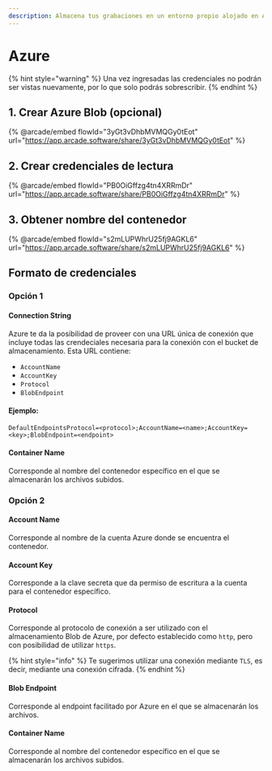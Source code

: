 ```yaml
---
description: Almacena tus grabaciones en un entorno propio alojado en Azure Blob
---
```


# Azure

{% hint style="warning" %}
Una vez ingresadas las credenciales no podrán ser vistas nuevamente, por lo que solo podrás sobrescribir.
{% endhint %}

## 1. Crear Azure Blob (opcional)

{% @arcade/embed flowId="3yGt3vDhbMVMQGy0tEot" url="https://app.arcade.software/share/3yGt3vDhbMVMQGy0tEot" %}

## 2. Crear credenciales de lectura

{% @arcade/embed flowId="PB0OiGffzg4tn4XRRmDr" url="https://app.arcade.software/share/PB0OiGffzg4tn4XRRmDr" %}

## 3. Obtener nombre del contenedor

{% @arcade/embed flowId="s2mLUPWhrU25fj9AGKL6" url="https://app.arcade.software/share/s2mLUPWhrU25fj9AGKL6" %}



## Formato de credenciales

### Opción 1

#### Connection String

Azure te da la posibilidad de proveer con una URL única de conexión que incluye todas las crendeciales necesaria para la conexión con el bucket de almacenamiento. Esta URL contiene:

* `AccountName`
* `AccountKey`
* `Protocol`
* `BlobEndpoint`

#### Ejemplo:

```
DefaultEndpointsProtocol=<protocol>;AccountName=<name>;AccountKey=<key>;BlobEndpoint=<endpoint>
```

#### Container Name

Corresponde al nombre del contenedor específico en el que se almacenarán los archivos subidos.

### Opción 2

#### Account Name

Corresponde al nombre de la cuenta Azure donde se encuentra el contenedor.

#### Account Key

Corresponde a la clave secreta que da permiso de escritura a la cuenta para el contenedor específico.

#### Protocol

Corresponde al protocolo de conexión a ser utilizado con el almacenamiento Blob de Azure, por defecto establecido como `http`, pero con posibilidad de utilizar `https`.

{% hint style="info" %}
Te sugerimos utilizar una conexión mediante `TLS`, es decir, mediante una conexión cifrada.
{% endhint %}

#### Blob Endpoint

Corresponde al endpoint facilitado por Azure en el que se almacenarán los archivos.

#### Container Name

Corresponde al nombre del contenedor específico en el que se almacenarán los archivos subidos.
